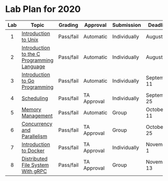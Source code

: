 # Lab Plan for 2020

| Lab | Topic                                                     | Grading          | Approval             | Submission              | Deadline          |
|:---:|-----------------------------------------------------------|------------------|----------------------|-------------------------|-------------------|
| 1 | [Introduction to Unix][1] | Pass/fail | Automatic | Individually | August 30 |
| 2 | [Introduction to the C Programming Language][2] | Pass/fail | Automatic | Individually | August 30 |
| 3 | [Introduction to Go Programming][3] | Pass/fail | Automatic | Individually | September 11 |
| 4 | [Scheduling][4] | Pass/fail | TA Approval | Individually | September 25 |
| 5 | [Memory Management][5] | Pass/fail | Automatic | Group | October 11 |
| 6 | [Concurrency and Parallelism][6] | Pass/fail | TA Approval | Group | October 25 |
| 7 | [Introduction to Docker][7] | Pass/fail | TA Approval | Individually | November 1 |
| 8 | [Distributed File System With gRPC][8] | Pass/fail | TA Approval | Group | November 13 |

[1]: https://github.com/dat320-2020/assignments/tree/master/lab1
[2]: https://github.com/dat320-2020/assignments/tree/master/lab2
[3]: https://github.com/dat320-2020/assignments/tree/master/lab3
[4]: https://github.com/dat320-2020/assignments/tree/master/lab4
[5]: https://github.com/dat320-2020/assignments/tree/master/lab5
[6]: https://github.com/dat320-2020/assignments/tree/master/lab6
[7]: https://github.com/dat320-2020/assignments/tree/master/lab7
[8]: https://github.com/dat320-2020/assignments/tree/master/lab8

